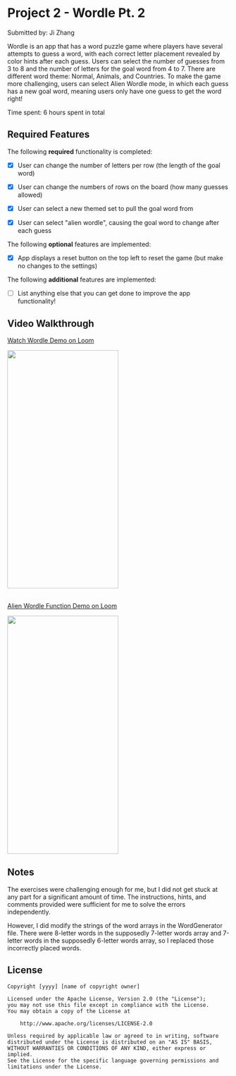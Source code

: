 # Project 2 - Wordle Pt. 2

Submitted by: Ji Zhang

Wordle is an app that has a word puzzle game where players have several attempts to guess a word, with each correct letter placement revealed by color hints after each guess. Users can select the number of guesses from 3 to 8 and the number of letters for the goal word from 4 to 7. There are different word theme: Normal, Animals, and Countries. To make the game more challenging, users can select Alien Wordle mode, in which each guess has a new goal word, meaning users only have one guess to get the word right! 

Time spent: 6 hours spent in total

## Required Features

The following **required** functionality is completed:

- [x] User can change the number of letters per row (the length of the goal word)
- [x] User can change the numbers of rows on the board (how many guesses allowed)
- [x] User can select a new themed set to pull the goal word from
- [x] User can select "alien wordle", causing the goal word to change after each guess


The following **optional** features are implemented:

- [x] App displays a reset button on the top left to reset the game (but make no changes to the settings)

The following **additional** features are implemented:

- [ ] List anything else that you can get done to improve the app functionality!

## Video Walkthrough

<div>
    <a href="https://www.loom.com/share/8bb9de5257ee48f19180105326531284">
      <p>Watch Wordle Demo on Loom</p>
    </a>
    <a href="https://www.loom.com/share/8bb9de5257ee48f19180105326531284">
      <img style="max-width:300px;" src="https://i.imgur.com/DLFhyUm.gif" width="252" height="540">
    </a>
  </div>

<div>
    <br>
    <a href="https://www.loom.com/share/13d107120d7245b5847ca329691d56b5">
      <p>Alien Wordle Function Demo on Loom</p>
    </a>
    <a href="https://www.loom.com/share/13d107120d7245b5847ca329691d56b5">
      <img style="max-width:300px;" src="https://i.imgur.com/6tiwaRd.gif" width="252" height="540">
    </a>
  </div>


## Notes

The exercises were challenging enough for me, but I did not get stuck at any part for a significant amount of time. The instructions, hints, and comments provided were sufficient for me to solve the errors independently.

However, I did modify the strings of the word arrays in the WordGenerator file. There were 8-letter words in the supposedly 7-letter words array and 7-letter words in the supposedly 6-letter words array, so I replaced those incorrectly placed words. 

## License

    Copyright [yyyy] [name of copyright owner]

    Licensed under the Apache License, Version 2.0 (the "License");
    you may not use this file except in compliance with the License.
    You may obtain a copy of the License at

        http://www.apache.org/licenses/LICENSE-2.0

    Unless required by applicable law or agreed to in writing, software
    distributed under the License is distributed on an "AS IS" BASIS,
    WITHOUT WARRANTIES OR CONDITIONS OF ANY KIND, either express or implied.
    See the License for the specific language governing permissions and
    limitations under the License.
    
